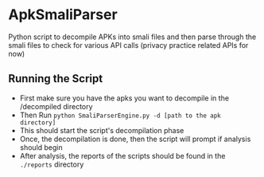 # ApkSmaliParser
Python script to decompile APKs into smali files and then parse through the smali files to check for various API calls (privacy practice related APIs for now)

## Running the Script
* First make sure you have the apks you want to decompile in the /decompiled directory
* Then Run `python SmaliParserEngine.py -d [path to the apk directory]`
* This should start the script's decompilation phase
* Once, the decompilation is done, then the script will prompt if analysis should begin
* After analysis, the reports of the scripts should be found in the `./reports` directory
